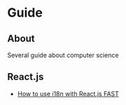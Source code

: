 # Guide

## About
Several guide about computer science


## React.js

- [How to use i18n with React.js FAST](https://www.notion.so/How-to-use-i18n-with-React-js-FAST-1846062d4e044f498a6895b97d6fa3ee)
